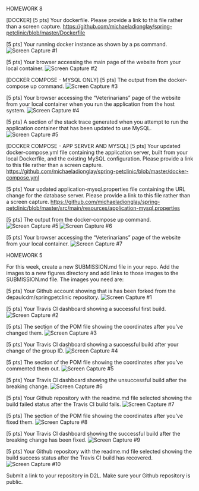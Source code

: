 HOMEWORK 8

[DOCKER]
[5 pts] Your dockerfile. Please provide a link to this file rather than a screen capture.
https://github.com/michaeladionglay/spring-petclinic/blob/master/Dockerfile

[5 pts] Your running docker instance as shown by a ps command.
![Screen Capture #1](images/dockerps.PNG)

[5 pts] Your browser accessing the main page of the website from your local container.
![Screen Capture #2](images/docker_run_localhost.PNG)

[DOCKER COMPOSE - MYSQL ONLY]
[5 pts] The output from the docker-compose up command.
![Screen Capture #3](images/dockercompose_output.PNG)

[5 pts] Your browser accessing the “Veterinarians” page of the website from your local container when you run the application from the host system.
![Screen Capture #4](images/veterinarians_page.PNG)

[5 pts] A section of the stack trace generated when you attempt to run the application container that has been updated to use MySQL.
![Screen Capture #5](images/stack_trace.PNG)

[DOCKER COMPOSE - APP SERVER AND MYSQL]
[5 pts] Your updated docker-compose.yml file containing the application server, built from your local Dockerfile, and the existing MySQL configuration. Please provide a link to this file rather than a screen capture.
https://github.com/michaeladionglay/spring-petclinic/blob/master/docker-compose.yml

[5 pts] Your updated application-mysql.properties file containing the URL change for the database server. Please provide a link to this file rather than a screen capture.
https://github.com/michaeladionglay/spring-petclinic/blob/master/src/main/resources/application-mysql.properties

[5 pts] The output from the docker-compose up command.
![Screen Capture #5](images/docker_compose_result1.PNG)
![Screen Capture #6](images/docker_compose_result2.PNG)

[5 pts] Your browser accessing the “Veterinarians” page of the website from your local container.
![Screen Capture #7](images/both_vet.PNG)







HOMEWORK 5

For this week, create a new SUBMISSION.md file in your repo. Add the images to a new figures
directory and add links to those images to the SUBMISSION.md file. The images you need are:

[5 pts] Your Github account showing that is has been forked from the depaulcdm/springpetclinic repository.
![Screen Capture #1](images/fork_proof.PNG)

[5 pts] Your Travis CI dashboard showing a successful first build.
![Screen Capture #2](images/successful_build.PNG)

[5 pts] The section of the POM file showing the coordinates after you’ve changed them.
![Screen Capture #3](images/changed_pom.PNG)

[5 pts] Your Travis CI dashboard showing a successful build after your change of the group ID.
![Screen Capture #4](images/pom_changed_build_success.PNG)

[5 pts] The section of the POM file showing the coordinates after you’ve commented them out.
![Screen Capture #5](images/coordinates_commented.PNG)

[5 pts] Your Travis CI dashboard showing the unsuccessful build after the breaking change.
![Screen Capture #6](images/failed_build_coordinates_commented.PNG)

[5 pts] Your Github repository with the readme.md file selected showing the build failed status after the Travis CI build fails.
![Screen Capture #7](images/github_build_failed.PNG)

[5 pts] The section of the POM file showing the coordinates after you’ve fixed them.
![Screen Capture #8](images/fixed_coordinates.PNG)

[5 pts] Your Travis CI dashboard showing the successful build after the breaking change has been fixed.
![Screen Capture #9](images/fixed_coordinates_successful_build.PNG)

[5 pts] Your Github repository with the readme.md file selected showing the build success status after the Travis CI build has recovered.
![Screen Capture #10](images/github_build_success.PNG)

Submit a link to your repository in D2L. Make sure your Github repository is public.
